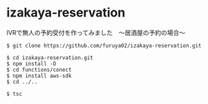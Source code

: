 # izakaya-reservation

IVRで無人の予約受付を作ってみました　〜居酒屋の予約の場合〜


```
$ git clone https://github.com/furuya02/izakaya-reservation.git
```

```
$ cd izakaya-reservation.git
$ npm install -D 
$ cd functions/conect
$ npm install aws-sdk
$ cd ../..
```

```
$ tsc
```